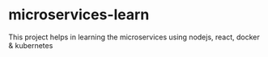 # microservices-learn
This project helps in learning the microservices using nodejs, react, docker &amp; kubernetes
